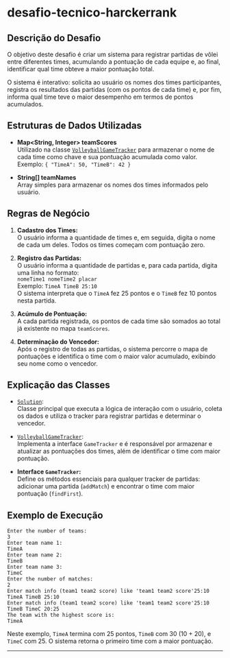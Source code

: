 # desafio-tecnico-harckerrank

## Descrição do Desafio

O objetivo deste desafio é criar um sistema para registrar partidas de vôlei entre diferentes times, acumulando a pontuação de cada equipe e, ao final, identificar qual time obteve a maior pontuação total.

O sistema é interativo: solicita ao usuário os nomes dos times participantes, registra os resultados das partidas (com os pontos de cada time) e, por fim, informa qual time teve o maior desempenho em termos de pontos acumulados.

## Estruturas de Dados Utilizadas

- **Map<String, Integer> teamScores**  
  Utilizado na classe [`VolleyballGameTracker`](volley-tracker/src/main/java/org/renan/VolleyballGameTracker.java) para armazenar o nome de cada time como chave e sua pontuação acumulada como valor.  
  Exemplo: `{ "TimeA": 50, "TimeB": 42 }`

- **String[] teamNames**  
  Array simples para armazenar os nomes dos times informados pelo usuário.

## Regras de Negócio

1. **Cadastro dos Times:**  
   O usuário informa a quantidade de times e, em seguida, digita o nome de cada um deles. Todos os times começam com pontuação zero.

2. **Registro das Partidas:**  
   O usuário informa a quantidade de partidas e, para cada partida, digita uma linha no formato:  
   `nomeTime1 nomeTime2 placar`  
   Exemplo: `TimeA TimeB 25:10`  
   O sistema interpreta que o `TimeA` fez 25 pontos e o `TimeB` fez 10 pontos nesta partida.

3. **Acúmulo de Pontuação:**  
   A cada partida registrada, os pontos de cada time são somados ao total já existente no mapa `teamScores`.

4. **Determinação do Vencedor:**  
   Após o registro de todas as partidas, o sistema percorre o mapa de pontuações e identifica o time com o maior valor acumulado, exibindo seu nome como o vencedor.

## Explicação das Classes

- [`Solution`](volley-tracker/src/main/java/org/renan/Solution.java):  
  Classe principal que executa a lógica de interação com o usuário, coleta os dados e utiliza o tracker para registrar partidas e determinar o vencedor.

- [`VolleyballGameTracker`](volley-tracker/src/main/java/org/renan/VolleyballGameTracker.java):  
  Implementa a interface `GameTracker` e é responsável por armazenar e atualizar as pontuações dos times, além de identificar o time com maior pontuação.

- **Interface `GameTracker`:**  
  Define os métodos essenciais para qualquer tracker de partidas: adicionar uma partida (`addMatch`) e encontrar o time com maior pontuação (`findFirst`).

## Exemplo de Execução

```
Enter the number of teams:
3
Enter team name 1:
TimeA
Enter team name 2:
TimeB
Enter team name 3:
TimeC
Enter the number of matches:
2
Enter match info (team1 team2 score) like 'team1 team2 score'25:10
TimeA TimeB 25:10
Enter match info (team1 team2 score) like 'team1 team2 score'25:10
TimeB TimeC 20:25
The team with the highest score is:
TimeA
```

Neste exemplo, `TimeA` termina com 25 pontos, `TimeB` com 30 (10 + 20), e `TimeC` com 25. O sistema retorna o primeiro time com a maior pontuação.

---
